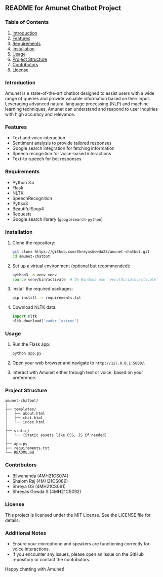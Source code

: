 ## README for Amunet Chatbot Project

### Table of Contents
1. [Introduction](#introduction)
2. [Features](#features)
3. [Requirements](#requirements)
4. [Installation](#installation)
5. [Usage](#usage)
6. [Project Structure](#project-structure)
7. [Contributors](#contributors)
8. [License](#license)

### Introduction
Amunet is a state-of-the-art chatbot designed to assist users with a wide range of queries and provide valuable information based on their input. Leveraging advanced natural language processing (NLP) and machine learning techniques, Amunet can understand and respond to user inquiries with high accuracy and relevance.

### Features
- Text and voice interaction
- Sentiment analysis to provide tailored responses
- Google search integration for fetching information
- Speech recognition for voice-based interactions
- Text-to-speech for bot responses

### Requirements
- Python 3.x
- Flask
- NLTK
- SpeechRecognition
- Pyttsx3
- BeautifulSoup4
- Requests
- Google search library (`googlesearch-python`)

### Installation
1. Clone the repository:
    ```sh
    git clone https://github.com/ShreyasGowda28/amunet-chatbot.git
    cd amunet-chatbot
    ```

2. Set up a virtual environment (optional but recommended):
    ```sh
    python3 -m venv venv
    source venv/bin/activate  # On Windows use `venv\Scripts\activate`
    ```

3. Install the required packages:
    ```sh
    pip install -r requirements.txt
    ```

4. Download NLTK data:
    ```python
    import nltk
    nltk.download('vader_lexicon')
    ```

### Usage
1. Run the Flask app:
    ```sh
    python app.py
    ```

2. Open your web browser and navigate to `http://127.0.0.1:5000/`.

3. Interact with Amunet either through text or voice, based on your preference.

### Project Structure
```
amunet-chatbot/
│
├── templates/
│   ├── about.html
│   ├── chat.html
│   └── index.html
│
├── static/
│   └── (Static assets like CSS, JS if needed)
│
├── app.py
├── requirements.txt
└── README.md
```

### Contributors
- Bilwananda (4MH21CS074)
- Shalom Raj (4MH21CS086)
- Shreya GS (4MH21CS091)
- Shreyas Gowda S (4MH21CS092)

### License
This project is licensed under the MIT License. See the LICENSE file for details.

### Additional Notes
- Ensure your microphone and speakers are functioning correctly for voice interactions.
- If you encounter any issues, please open an issue on the GitHub repository or contact the contributors.

Happy chatting with Amunet!
